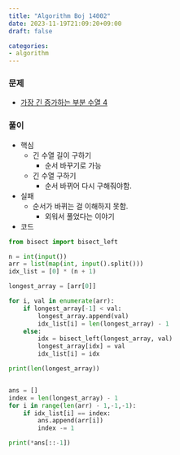 ```yaml
---
title: "Algorithm Boj 14002"
date: 2023-11-19T21:09:20+09:00
draft: false

categories:
- algorithm
---
```


### 문제
- [가장 긴 증가하는 부분 수열 4](https://www.acmicpc.net/problem/14002)

### 풀이
- 핵심
    - 긴 수열 길이 구하기
        - 순서 바꾸기로 가능
    - 긴 수열 구하기
        - 순서 바뀌어 다시 구해줘야함.
- 실패
    - 순서가 바뀌는 걸 이해하지 못함.
        - 외워서 풀었다는 이야기
- 코드
```python
from bisect import bisect_left

n = int(input())
arr = list(map(int, input().split()))
idx_list = [0] * (n + 1)

longest_array = [arr[0]]

for i, val in enumerate(arr):
    if longest_array[-1] < val:
        longest_array.append(val)
        idx_list[i] = len(longest_array) - 1
    else:
        idx = bisect_left(longest_array, val)
        longest_array[idx] = val
        idx_list[i] = idx

print(len(longest_array))


ans = []
index = len(longest_array) - 1
for i in range(len(arr) - 1,-1,-1):
    if idx_list[i] == index:
        ans.append(arr[i])
        index -= 1

print(*ans[::-1])
```

